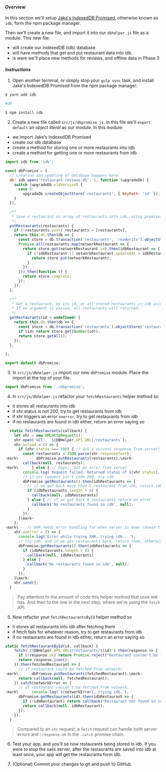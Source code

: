 #### _Overview_

In this section we'll setup [Jake's IndexedDB Promised](https://www.npmjs.com/package/idb), otherwise known as `idb`, form the npm package manager.

Then we'll create a new file, and import it into our `dbhelper.js` file as a module. This new file:

* will create our indexedDB (idb) database.
* will have methods that get and put restaurant data into idb.
* is were we'll place new methods for reviews, and offline data in Phase 3

#### _Instructions_

1. Open another terminal, or simply stop your `gulp sync` task, and install Jake's IndexedDB Promised from the npm package manager:
```bash
$ yarn add idb

#OR

$ npm install idb
```

2. Create a new file called `src/js/dbpromise.js`. In this file we'll `export default` an *object literal* as our module. In this module:
  * we import Jake's IndexedDB Promised
  * create our idb database
  * create a method for storing one or more restaurants into idb
  * create a method for getting one or more restaurants from idb

```javascript
import idb from 'idb';

const dbPromise = {
  // creation and updating of database happens here.
  db: idb.open('restaurant-reviews-db', 1, function (upgradeDb) {
    switch (upgradeDb.oldVersion) {
      case 0:
        upgradeDb.createObjectStore('restaurants', { keyPath: 'id' });
    }
  }),

  /**
   * Save a restaurant or array of restaurants into idb, using promises.
   */
  putRestaurants(restaurants) {
    if (!restaurants.push) restaurants = [restaurants];
    return this.db.then(db => {
      const store = db.transaction('restaurants', 'readwrite').objectStore('restaurants');
      Promise.all(restaurants.map(networkRestaurant => {
        return store.get(networkRestaurant.id).then(idbRestaurant => {
          if (!idbRestaurant || networkRestaurant.updatedAt > idbRestaurant.updatedAt) {
            return store.put(networkRestaurant);  
          } 
        });
      })).then(function () {
        return store.complete;
      });
    });
  },

  /**
   * Get a restaurant, by its id, or all stored restaurants in idb using promises.
   * If no argument is passed, all restaurants will returned.
   */
  getRestaurants(id = undefined) {
    return this.db.then(db => {
      const store = db.transaction('restaurants').objectStore('restaurants');
      if (id) return store.get(Number(id));
      return store.getAll();
    });
  },

};

export default dbPromise;
```

3. In `src/js/dbhelper.js` import our new `dbPromise` module. Place the import at the top of your file.
```javascript
import dbPromise from './dbpromise';
```

4. In `src/js/dbhelper.js` refactor your `fetchRestaurants` helper method so
  * it stores all restaurants into idb
  * if xhr status is not 200, try to get restaurants from idb
  * if xhr triggers an error `onerror`, try to get restaurants from idb
  * if no restaurants are found in idb either, return an error saying so
```javascript
  static fetchRestaurants(callback) {
    let xhr = new XMLHttpRequest();
    xhr.open('GET', `${DBHelper.API_URL}/restaurants`);
    xhr.onload = () => {
      if (xhr.status === 200) { // Got a success response from server!
        const restaurants = JSON.parse(xhr.responseText);
~mark\        dbPromise.putRestaurants(restaurants);\mark~
        callback(null, restaurants);
~mark\      } else { // Oops!. Got an error from server.
        console.log(`Request failed. Returned status of ${xhr.status}, trying idb...`);
        // if xhr request isn't code 200, try idb
        dbPromise.getRestaurants().then(idbRestaurants => {
          // if we get back more than 1 restaurant from idb, return idbRestaurants
          if (idbRestaurants.length > 0) {
            callback(null, idbRestaurants)
          } else { // if we got back 0 restaurants return an error
            callback('No restaurants found in idb', null);
          }
        });
      }\mark~
    };
~mark\    // XHR needs error handling for when server is down (doesn't respond or sends back codes)
    xhr.onerror = () => {
      console.log('Error while trying XHR, trying idb...');
      // try idb, and if we get restaurants back, return them, otherwise return an error
      dbPromise.getRestaurants().then(idbRestaurants => {
        if (idbRestaurants.length > 0) {
          callback(null, idbRestaurants)
        } else {
          callback('No restaurants found in idb', null);
        }
      });
    }\mark~
    xhr.send();
  }
```
> Pay attention to the amount of code this helper method that uses `XHR` has. And then to the one in the next step, where we're using the `fetch` API.

5. Now refactor your `fetchRestaurantsById` helper method so
  * it stores all restaurants into idb after fetching them
  * if fetch fails for whatever reason, try to get restaurants from idb
  * if no restaurants are found in idb either, return an error saying so

```javascript
static fetchRestaurantById(id, callback) {
    fetch(`${DBHelper.API_URL}/restaurants/${id}`).then(response => {
      if (!response.ok) return Promise.reject("Restaurant couldn't be fetched from network");
      return response.json();
    }).then(fetchedRestaurant => {
      // if restaurant could be fetched from network:
~mark\      dbPromise.putRestaurants(fetchedRestaurant);\mark~
      return callback(null, fetchedRestaurant);
    }).catch(networkError => {
      // if restaurant couldn't be fetched from network:
~mark\      console.log(`${networkError}, trying idb.`);
      dbPromise.getRestaurants(id).then(idbRestaurant => {
        if (!idbRestaurant) return callback("Restaurant not found in idb either", null);
        return callback(null, idbRestaurant);
      });
    });
  }
```
> Compared to an `xhr` request, a `fetch` request can handle both server errors and `!response.ok` in the `.catch` promise chain.

6. Test your app, and you'll se now restaurants being stored in idb. If you were to stop the sails server, after the restaurants are saved into idb at least once, your app will get the restaurants form idb.

7. (Optional) Commit your changes to git and push to GitHub.